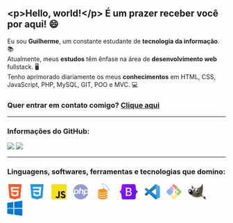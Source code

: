 ## &lt;p&gt;Hello, world!&lt;/p&gt; É um prazer receber você por aqui! 😄

Eu sou **Guilherme**, um constante estudante de **tecnologia da informação**. 📚<br>
Atualmente, meus **estudos** têm ênfase na área de **desenvolvimento web** fullstack. 🖥<br>
Tenho aprimorado diariamente os meus **conhecimentos** em HTML, CSS, JavaScript, PHP, MySQL, GIT, POO e MVC. 💻<br>

### Quer **entrar em contato** comigo? [Clique aqui](https://guilhermecastelo.github.io/)


<hr>

### Informações do GitHub:
<div>
  <img height="162em" src="https://github-readme-stats.vercel.app/api/top-langs/?username=GuilhermeCastelo&layout=compact&theme=react&locale=pt-br&border_radius=5&hide_border=true">

<img height="162em" src="https://github-readme-stats.vercel.app/api?username=GuilhermeCastelo&layout=compact&theme=react&locale=pt-br&border_radius=8&hide_border=true">
</div>

<hr>

### Linguagens, softwares, ferramentas e tecnologias que domino:
<div>
  <img src="icons/html.png" width="35" height="35" title="HTML5">&nbsp;&nbsp;&nbsp;
  <img src="icons/css.png" width="35" height="35" title="CSS3">&nbsp;&nbsp;&nbsp;
  <img src="icons/js.png" width="35" height="35" title="JavaScript">&nbsp;&nbsp;&nbsp;
  <img src="icons/php.png" width="35" height="35" title="PHP">&nbsp;&nbsp;&nbsp;
  <img src="icons/mysql.png" width="40" height="37" title="MySQL">&nbsp;&nbsp;&nbsp;
  <img src="icons/bootstrap.png" width="42" height="35" title="Bootstrap">&nbsp;&nbsp;&nbsp;
  <img src="icons/vscode.png" width="35" height="35" title="Visual Studio Code">&nbsp;&nbsp;&nbsp;
  <img src="icons/git.png" width="35" height="35" title="GIT">&nbsp;&nbsp;&nbsp;
  <img src="icons/gimp.png" width="40" height="35" title="GIMP">&nbsp;&nbsp;&nbsp;
  <img src="icons/windows.png" width="35" height="35" title="Windows">&nbsp;&nbsp;&nbsp;
</div>
